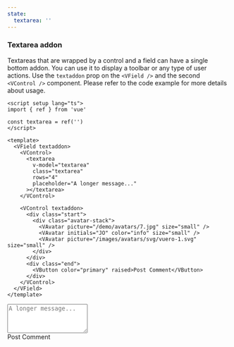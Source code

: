 ```yaml
---
state:
  textarea: ''
---
```


### Textarea addon

Textareas that are wrapped by a control and a field can have a single
bottom addon. You can use it to display a toolbar or any type of user actions.
Use the `textaddon` prop on the `<VField />` and the second `<VControl />`
component. Please refer to the code example for more details about usage.

<!--code-->

```vue
<script setup lang="ts">
import { ref } from 'vue'

const textarea = ref('')
</script>

<template>
  <VField textaddon>
    <VControl>
      <textarea
        v-model="textarea"
        class="textarea"
        rows="4"
        placeholder="A longer message..."
      ></textarea>
    </VControl>

    <VControl textaddon>
      <div class="start">
        <div class="avatar-stack">
          <VAvatar picture="/demo/avatars/7.jpg" size="small" />
          <VAvatar initials="JO" color="info" size="small" />
          <VAvatar picture="/images/avatars/svg/vuero-1.svg" size="small" />
        </div>
      </div>
      <div class="end">
        <VButton color="primary" raised>Post Comment</VButton>
      </div>
    </VControl>
  </VField>
</template>
```

<!--/code-->

<!--example-->

<VField textaddon>
  <VControl>
    <textarea
      v-model="frontmatter.state.textarea"
      class="textarea"
      rows="4"
      placeholder="A longer message..."
    ></textarea>
  </VControl>
  <VControl textaddon>
    <div class="start">
      <div class="avatar-stack">
        <VAvatar picture="/demo/avatars/7.jpg" size="small" />
        <VAvatar initials="JO" color="info" size="small" />
        <VAvatar picture="/images/avatars/svg/vuero-1.svg" size="small" />
      </div>
    </div>
    <div class="end">
      <VButton color="primary" raised>Post Comment</VButton>
    </div>
  </VControl>
</VField>

<!--/example-->

